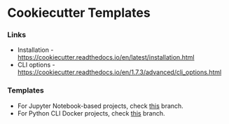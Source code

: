 # Cookiecutter Templates


### Links
- Installation - https://cookiecutter.readthedocs.io/en/latest/installation.html
- CLI options - https://cookiecutter.readthedocs.io/en/1.7.3/advanced/cli_options.html

### Templates
- For Jupyter Notebook-based projects, check [this](https://github.com/paulaceccon/cookiecutter-templates/tree/notebook) branch. 
- For Python CLI Docker projects, check [this](https://github.com/paulaceccon/cookiecutter-templates/tree/python-docker) branch.